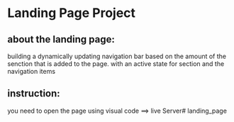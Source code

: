 # Landing Page Project


## about the landing page:

building a dynamically updating navigation bar based on the amount of the senction that is added to the page.
with an active state for section and  the navigation items 


## instruction:
you need to open the page using  visual code ==> live Server# landing_page
